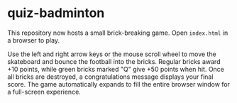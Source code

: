 # quiz-badminton

This repository now hosts a small brick-breaking game. Open `index.html` in a browser to play.

Use the left and right arrow keys or the mouse scroll wheel to move the skateboard and bounce the football into the bricks. Regular bricks award +10 points, while green bricks marked "Q" give +50 points when hit. Once all bricks are destroyed, a congratulations message displays your final score. The game automatically expands to fill the entire browser window for a full-screen experience.
